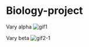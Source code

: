 # Biology-project
Vary alpha
![gif1](https://github.com/MatthewGall3/Biology-project/assets/113800575/7bfdb477-47b1-42ea-b309-0e7f8cf208b5)

Vary beta
![gif2-1](https://github.com/MatthewGall3/Biology-project/assets/113800575/08cab305-5830-4b36-ac22-60051957fe64)
